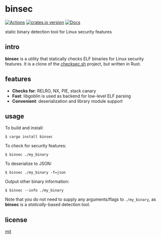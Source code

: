 # binsec

[![Actions][actions-badge]][actions-url]
[![crates.io version][crates-binsec-badge]][crates-binsec]
[![Docs][docs-badge]][docs.rs]

[actions-badge]: https://github.com/ex0dus-0x/binsec/workflows/CI/badge.svg?branch=master
[actions-url]: https://github.com/ex0dus-0x/binsec/actions

[crates-binsec-badge]: https://img.shields.io/crates/v/binsec.svg
[crates-binsec]: https://crates.io/crates/binsec

[docs-badge]: https://docs.rs/binsec/badge.svg
[docs.rs]: https://docs.rs/binsec

static binary detection tool for Linux security features

## intro

__binsec__ is a utility that statically checks ELF binaries for Linux security features. It is a clone of the [checksec.sh](https://github.com/slimm609/checksec.sh) project, but written in Rust.

## features

* __Checks for__: RELRO, NX, PIE, stack canary
* __Fast__: libgoblin is used as backend for low-level ELF parsing
* __Convenient__: deserialization and library module support

## usage

To build and install:

```
$ cargo install binsec
```

To check for security features:

```
$ binsec ./my_binary
```

To deserialize to JSON:

```
$ binsec ./my_binary -f=json
```

Output other binary information:

```
$ binsec --info ./my_binary
```

Note that you do not need to supply any arguments/flags to `./my_binary`, as __binsec__ is a _statically_-based detection tool.

## license

[mit](https://codemuch.tech/license.txt)
